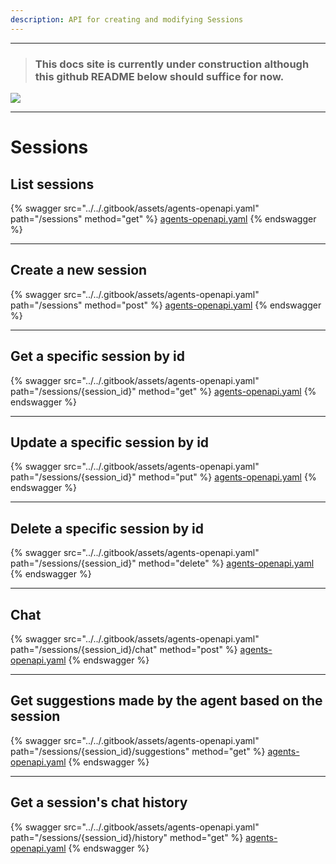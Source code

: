 ```yaml
---
description: API for creating and modifying Sessions
---
```


*****
> ### This docs site is currently under construction although this github README below should suffice for now.

![](https://i.giphy.com/vR1dPIYzQmkRzLZk2w.webp)
*****


# Sessions

## List sessions

{% swagger src="../../.gitbook/assets/agents-openapi.yaml" path="/sessions" method="get" %}
[agents-openapi.yaml](../../.gitbook/assets/agents-openapi.yaml)
{% endswagger %}

***

## Create a new session

{% swagger src="../../.gitbook/assets/agents-openapi.yaml" path="/sessions" method="post" %}
[agents-openapi.yaml](../../.gitbook/assets/agents-openapi.yaml)
{% endswagger %}

***

## Get a specific session by id

{% swagger src="../../.gitbook/assets/agents-openapi.yaml" path="/sessions/{session_id}" method="get" %}
[agents-openapi.yaml](../../.gitbook/assets/agents-openapi.yaml)
{% endswagger %}

***

## Update a specific session by id

{% swagger src="../../.gitbook/assets/agents-openapi.yaml" path="/sessions/{session_id}" method="put" %}
[agents-openapi.yaml](../../.gitbook/assets/agents-openapi.yaml)
{% endswagger %}

***

## Delete a specific session by id

{% swagger src="../../.gitbook/assets/agents-openapi.yaml" path="/sessions/{session_id}" method="delete" %}
[agents-openapi.yaml](../../.gitbook/assets/agents-openapi.yaml)
{% endswagger %}

***

## Chat

{% swagger src="../../.gitbook/assets/agents-openapi.yaml" path="/sessions/{session_id}/chat" method="post" %}
[agents-openapi.yaml](../../.gitbook/assets/agents-openapi.yaml)
{% endswagger %}

***

## Get suggestions made by the agent based on the session

{% swagger src="../../.gitbook/assets/agents-openapi.yaml" path="/sessions/{session_id}/suggestions" method="get" %}
[agents-openapi.yaml](../../.gitbook/assets/agents-openapi.yaml)
{% endswagger %}

***

## Get a session's chat history

{% swagger src="../../.gitbook/assets/agents-openapi.yaml" path="/sessions/{session_id}/history" method="get" %}
[agents-openapi.yaml](../../.gitbook/assets/agents-openapi.yaml)
{% endswagger %}

